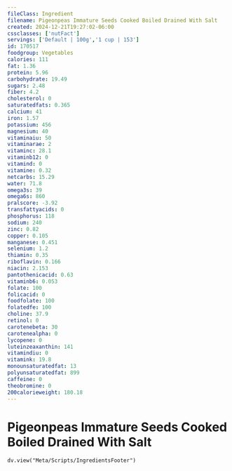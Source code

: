 ```yaml
---
fileClass: Ingredient
filename: Pigeonpeas Immature Seeds Cooked Boiled Drained With Salt
created: 2024-12-21T19:27:02-06:00
cssclasses: ['nutFact']
servings: ['Default | 100g','1 cup | 153']
id: 170517
foodgroup: Vegetables
calories: 111
fat: 1.36
protein: 5.96
carbohydrate: 19.49
sugars: 2.48
fiber: 4.2
cholesterol: 0
saturatedfats: 0.365
calcium: 41
iron: 1.57
potassium: 456
magnesium: 40
vitaminaiu: 50
vitaminarae: 2
vitaminc: 28.1
vitaminb12: 0
vitamind: 0
vitamine: 0.32
netcarbs: 15.29
water: 71.8
omega3s: 39
omega6s: 860
pralscore: -3.92
transfattyacids: 0
phosphorus: 118
sodium: 240
zinc: 0.82
copper: 0.105
manganese: 0.451
selenium: 1.2
thiamin: 0.35
riboflavin: 0.166
niacin: 2.153
pantothenicacid: 0.63
vitaminb6: 0.053
folate: 100
folicacid: 0
foodfolate: 100
folatedfe: 100
choline: 37.9
retinol: 0
carotenebeta: 30
carotenealpha: 0
lycopene: 0
luteinzeaxanthin: 141
vitamindiu: 0
vitamink: 19.8
monounsaturatedfat: 13
polyunsaturatedfat: 899
caffeine: 0
theobromine: 0
200calorieweight: 180.18
---
```


# Pigeonpeas Immature Seeds Cooked Boiled Drained With Salt

```dataviewjs
dv.view("Meta/Scripts/IngredientsFooter")
```